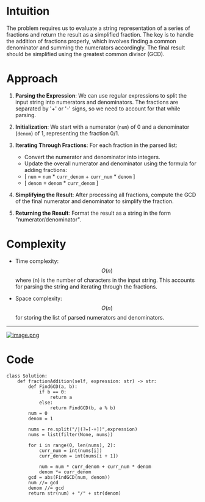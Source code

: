 # Intuition  
The problem requires us to evaluate a string representation of a series of fractions and return the result as a simplified fraction. The key is to handle the addition of fractions properly, which involves finding a common denominator and summing the numerators accordingly. The final result should be simplified using the greatest common divisor (GCD).  

# Approach  
1. **Parsing the Expression**: We can use regular expressions to split the input string into numerators and denominators. The fractions are separated by '+' or '-' signs, so we need to account for that while parsing.  
   
2. **Initialization**: We start with a numerator (`num`) of 0 and a denominator (`denom`) of 1, representing the fraction 0/1.  

3. **Iterating Through Fractions**: For each fraction in the parsed list:  
   - Convert the numerator and denominator into integers.  
   - Update the overall numerator and denominator using the formula for adding fractions:  
   - \[ `num` = `num` * `curr_denom` + `curr_num` * `denom`  \]  
   - \[  ``denom`` = `denom` * `curr_denom`  \]  
   
4. **Simplifying the Result**: After processing all fractions, compute the GCD of the final numerator and denominator to simplify the fraction.  

5. **Returning the Result**: Format the result as a string in the form "numerator/denominator".  

# Complexity  
- Time complexity: $$O(n)$$ where \(n\) is the number of characters in the input string. This accounts for parsing the string and iterating through the fractions.  
  
- Space complexity: $$O(n)$$ for storing the list of parsed numerators and denominators.

---
<a href = https://leetcode.com/problems/fraction-addition-and-subtraction/submissions/1365462711/>![image.png](https://assets.leetcode.com/users/images/b6daa5be-5506-4a98-9263-c6c07395e507_1724398664.2129157.png)</a>

# Code
```python3 []
class Solution:
    def fractionAddition(self, expression: str) -> str:
        def FindGCD(a, b):  
            if b == 0:  
                return a  
            else:  
                return FindGCD(b, a % b)
        num = 0
        denom = 1

        nums = re.split("/|(?=[-+])",expression)
        nums = list(filter(None, nums))

        for i in range(0, len(nums), 2):
            curr_num = int(nums[i])
            curr_denom = int(nums[i + 1])

            num = num * curr_denom + curr_num * denom
            denom *= curr_denom
        gcd = abs(FindGCD(num, denom))
        num //= gcd 
        denom //= gcd
        return str(num) + "/" + str(denom)
        
```
